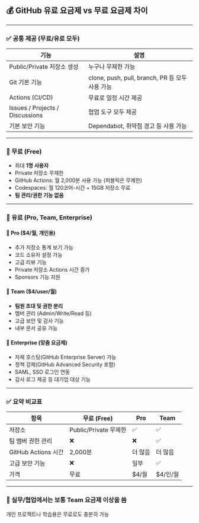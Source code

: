 ## 💰 GitHub 유료 요금제 vs 무료 요금제 차이

---

### ✅ 공통 제공 (무료/유료 모두)

| 기능 | 설명 |
|------|------|
| Public/Private 저장소 생성 | 누구나 무제한 가능 |
| Git 기본 기능 | clone, push, pull, branch, PR 등 모두 사용 가능 |
| Actions (CI/CD) | 무료로 일정 시간 제공 |
| Issues / Projects / Discussions | 협업 도구 모두 제공 |
| 기본 보안 기능 | Dependabot, 취약점 경고 등 사용 가능 |

---

### 💸 무료 (Free)

- 최대 **1명 사용자**
- Private 저장소 무제한
- GitHub Actions: 월 2,000분 사용 가능 (퍼블릭은 무제한)
- Codespaces: 월 120코어-시간 + 15GB 저장소 무료
- **팀 관리/권한 기능 없음**

---

### 💼 유료 (Pro, Team, Enterprise)

#### 🔹 Pro ($4/월, 개인용)
- 추가 저장소 통계 보기 가능
- 코드 소유자 설정 가능
- 고급 리뷰 기능
- Private 저장소 Actions 시간 증가
- Sponsors 기능 지원

#### 🔹 Team ($4/user/월)
- **팀원 초대 및 권한 분리**
- 멤버 관리 (Admin/Write/Read 등)
- 고급 보안 및 감사 기능
- 내부 문서 공유 가능

#### 🔹 Enterprise (맞춤 요금제)
- 자체 호스팅(GitHub Enterprise Server) 가능
- 정책 강제(GitHub Advanced Security 포함)
- SAML, SSO 로그인 연동
- 감사 로그 제공 등 대기업 대상 기능

---

### ✅ 요약 비교표

| 항목 | 무료 (Free) | Pro | Team |
|------|--------------|-----|------|
| 저장소 | Public/Private 무제한 | ✅ | ✅ |
| 팀 멤버 권한 관리 | ❌ | ❌ | ✅ |
| GitHub Actions 시간 | 2,000분 | 더 많음 | 더 많음 |
| 고급 보안 기능 | ❌ | 일부 | ✅ |
| 가격 | 무료 | $4/월 | $4/인/월 |

---

### 📌 실무/협업에서는 보통 Team 요금제 이상을 씀  
개인 프로젝트나 학습용은 무료로도 충분히 가능
